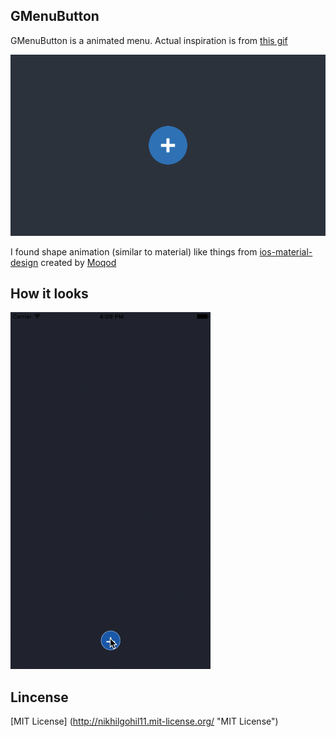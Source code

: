 ## GMenuButton ##

GMenuButton is a animated menu. Actual inspiration is from [this gif](http://s3.amazonaws.com/blog.invisionapp.com/uploads/2014/12/blogtest.gif?ver=1)

![](https://github.com/nikhilgohil11/GMenuButton/blob/master/blogtest.gif)


I found shape animation (similar to material) like things from [ios-material-design](https://github.com/moqod/ios-material-design) created by [Moqod](https://github.com/moqod/)


## How it looks ##

![](https://github.com/nikhilgohil11/GMenuButton/blob/master/GMenuButton.gif)

## Lincense ##

[MIT License] (http://nikhilgohil11.mit-license.org/ "MIT License")
